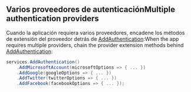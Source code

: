 ## <a name="multiple-authentication-providers"></a><span data-ttu-id="6d288-101">Varios proveedores de autenticación</span><span class="sxs-lookup"><span data-stu-id="6d288-101">Multiple authentication providers</span></span>

<span data-ttu-id="6d288-102">Cuando la aplicación requiera varios proveedores, encadene los métodos de extensión del proveedor detrás de [AddAuthentication](/dotnet/api/microsoft.extensions.dependencyinjection.authenticationservicecollectionextensions.addauthentication):</span><span class="sxs-lookup"><span data-stu-id="6d288-102">When the app requires multiple providers, chain the provider extension methods behind [AddAuthentication](/dotnet/api/microsoft.extensions.dependencyinjection.authenticationservicecollectionextensions.addauthentication):</span></span>

```csharp
services.AddAuthentication()
    .AddMicrosoftAccount(microsoftOptions => { ... })
    .AddGoogle(googleOptions => { ... })
    .AddTwitter(twitterOptions => { ... })
    .AddFacebook(facebookOptions => { ... });
```
